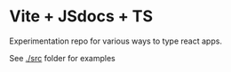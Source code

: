 # Vite + JSdocs + TS 

Experimentation repo for various ways to type react apps.

See [./src](./src) folder for examples